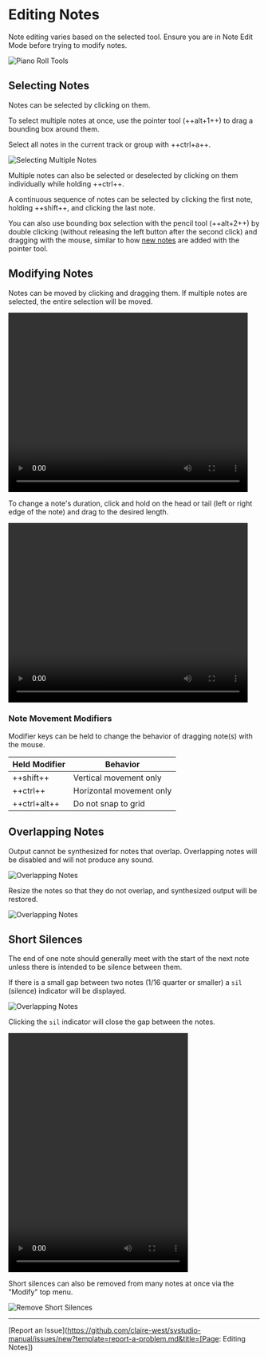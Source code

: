 # Editing Notes

Note editing varies based on the selected tool. Ensure you are in Note Edit Mode before trying to modify notes.

![Piano Roll Tools](/img/quickstart/piano-roll-tools.png)

## Selecting Notes

Notes can be selected by clicking on them.

To select multiple notes at once, use the pointer tool (++alt+1++) to drag a bounding box around them.

Select all notes in the current track or group with ++ctrl+a++.

![Selecting Multiple Notes](/img/quickstart/pencil-bounding-box.png)

Multiple notes can also be selected or deselected by clicking on them individually while holding ++ctrl++.

A continuous sequence of notes can be selected by clicking the first note, holding ++shift++, and clicking the last note.

You can also use bounding box selection with the pencil tool (++alt+2++) by double clicking (without releasing the left button after the second click) and dragging with the mouse, similar to how [new notes](creating-notes.md#pointer-tool) are added with the pointer tool.

## Modifying Notes

Notes can be moved by clicking and dragging them. If multiple notes are selected, the entire selection will be moved.

<video width="480" height="360" controls>
    <source src="/img/quickstart/note-move.mp4" type="video/mp4">
    Moving Notes
</video>

To change a note's duration, click and hold on the head or tail (left or right edge of the note) and drag to the desired length.

<video width="480" height="360" controls>
    <source src="/img/quickstart/note-resize.mp4" type="video/mp4">
    Resizing a Note
</video>

### Note Movement Modifiers

Modifier keys can be held to change the behavior of dragging note(s) with the mouse.

|Held Modifier|Behavior|
|---|---|
|++shift++|Vertical movement only|
|++ctrl++|Horizontal movement only|
|++ctrl+alt++|Do not snap to grid|

## Overlapping Notes

Output cannot be synthesized for notes that overlap. Overlapping notes will be disabled and will not produce any sound.

![Overlapping Notes](/img/quickstart/overlapping-notes.png)

Resize the notes so that they do not overlap, and synthesized output will be restored.

![Overlapping Notes](/img/quickstart/overlapping-notes-fixed.png)

## Short Silences

The end of one note should generally meet with the start of the next note unless there is intended to be silence between them.

If there is a small gap between two notes (1/16 quarter or smaller) a `sil` (silence) indicator will be displayed.

![Overlapping Notes](/img/quickstart/sil.png)

Clicking the `sil` indicator will close the gap between the notes.

<video width="360" height="480" controls>
    <source src="/img/quickstart/sil-click.mp4" type="video/mp4">
    Closing a Short Silence
</video>

Short silences can also be removed from many notes at once via the "Modify" top menu.

![Remove Short Silences](/img/quickstart/remove-short-silences.png)

---

[Report an Issue](https://github.com/claire-west/svstudio-manual/issues/new?template=report-a-problem.md&title=[Page: Editing Notes])
